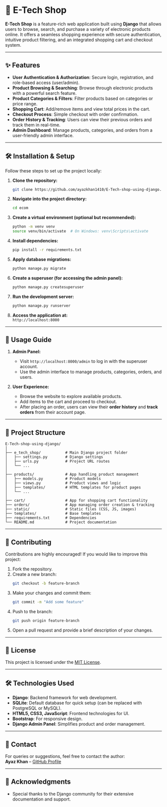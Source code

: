 
# 🛒 E-Tech Shop

**E-Tech Shop** is a feature-rich web application built using **Django** that allows users to browse, search, and purchase a variety of electronic products online. It offers a seamless shopping experience with secure authentication, intuitive product filtering, and an integrated shopping cart and checkout system.

---

## ✨ Features

- **User Authentication & Authorization**: Secure login, registration, and role-based access (user/admin).  
- **Product Browsing & Searching**: Browse through electronic products with a powerful search feature.  
- **Product Categories & Filters**: Filter products based on categories or price range.  
- **Shopping Cart**: Add/remove items and view total prices in the cart.  
- **Checkout Process**: Simple checkout with order confirmation.  
- **Order History & Tracking**: Users can view their previous orders and track them in real-time.  
- **Admin Dashboard**: Manage products, categories, and orders from a user-friendly admin interface.  

---

## 🛠️ Installation & Setup

Follow these steps to set up the project locally:

1. **Clone the repository:**

   ```bash
   git clone https://github.com/ayazkhan1410/E-Tech-shop-using-django.git
   ```

2. **Navigate into the project directory:**

   ```bash
   cd ecom
   ```

3. **Create a virtual environment (optional but recommended):**

   ```bash
   python -m venv venv
   source venv/bin/activate  # On Windows: venv\Scripts\activate
   ```

4. **Install dependencies:**

   ```bash
   pip install -r requirements.txt
   ```

5. **Apply database migrations:**

   ```bash
   python manage.py migrate
   ```

6. **Create a superuser (for accessing the admin panel):**

   ```bash
   python manage.py createsuperuser
   ```

7. **Run the development server:**

   ```bash
   python manage.py runserver
   ```

8. **Access the application at:**  
   `http://localhost:8000`

---

## 🚀 Usage Guide

1. **Admin Panel:**  
   - Visit `http://localhost:8000/admin` to log in with the superuser account.  
   - Use the admin interface to manage products, categories, orders, and users.  

2. **User Experience:**  
   - Browse the website to explore available products.  
   - Add items to the cart and proceed to checkout.  
   - After placing an order, users can view their **order history** and **track orders** from their account page.

---

## 📂 Project Structure

```plaintext
E-Tech-shop-using-django/
│
├── e_tech_shop/           # Main Django project folder
│   ├── settings.py        # Django settings
│   ├── urls.py            # Project URL routes
│   └── ...
│
├── products/              # App handling product management
│   ├── models.py          # Product models
│   ├── views.py           # Product views and logic
│   ├── templates/         # HTML templates for product pages
│   └── ...
│
├── cart/                  # App for shopping cart functionality
├── orders/                # App managing order creation & tracking
├── static/                # Static files (CSS, JS, images)
├── templates/             # Base templates
├── requirements.txt       # Dependencies
└── README.md              # Project documentation
```

---

## 🤝 Contributing

Contributions are highly encouraged! If you would like to improve this project:

1. Fork the repository.
2. Create a new branch:  
   ```bash
   git checkout -b feature-branch
   ```
3. Make your changes and commit them:  
   ```bash
   git commit -m "Add some feature"
   ```
4. Push to the branch:  
   ```bash
   git push origin feature-branch
   ```
5. Open a pull request and provide a brief description of your changes.

---

## 📝 License

This project is licensed under the [MIT License](LICENSE).

---

## 🛠 Technologies Used

- **Django**: Backend framework for web development.
- **SQLite**: Default database for quick setup (can be replaced with PostgreSQL or MySQL).
- **HTML5, CSS3, JavaScript**: Frontend technologies for UI.
- **Bootstrap**: For responsive design.
- **Django Admin Panel**: Simplifies product and order management.

---

## 📧 Contact

For queries or suggestions, feel free to contact the author:  
**Ayaz Khan** – [GitHub Profile](https://github.com/ayazkhan1410)  

---

## 🎉 Acknowledgments

- Special thanks to the Django community for their extensive documentation and support.
